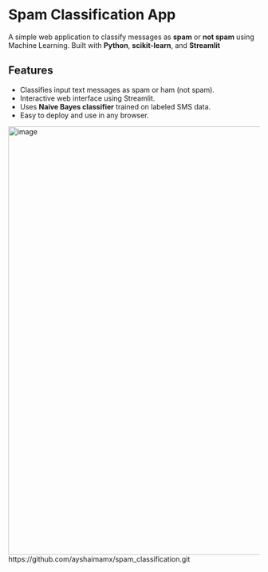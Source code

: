 # Spam Classification App

A simple web application to classify messages as **spam** or **not spam** using Machine Learning. Built with **Python**, **scikit-learn**, and **Streamlit**
## Features
- Classifies input text messages as spam or ham (not spam).  
- Interactive web interface using Streamlit.  
- Uses **Naive Bayes classifier** trained on labeled SMS data.  
- Easy to deploy and use in any browser.

<img width="1817" height="858" alt="image" src="https://github.com/user-attachments/assets/3c9efbf7-2d09-4ae0-879f-f5ee31ccbf85" />
https://github.com/ayshaimamx/spam_classification.git

